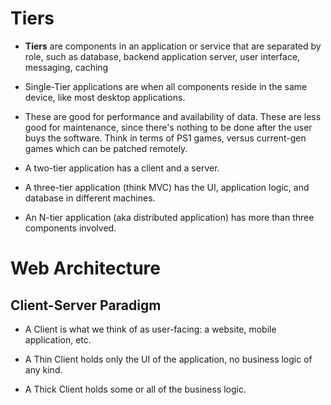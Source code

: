 # Tiers

- **Tiers** are components in an application or service that are separated by role, such as database, backend application server, user interface, messaging, caching

- Single-Tier applications are when all components reside in the same device, like most desktop applications.

- These are good for performance and availability of data. These are less good for maintenance, since there's 
nothing to be done after the user buys the software. Think in terms of PS1 games, versus current-gen games which can be patched remotely.

- A two-tier application has a client and a server.

- A three-tier application (think MVC) has the UI, application logic, and database in different machines. 

- An N-tier application (aka distributed application) has more than three components involved.

# Web Architecture

## Client-Server Paradigm

- A Client is what we think of as user-facing: a website, mobile application, etc.

- A Thin Client holds only the UI of the application, no business logic of any kind.

- A Thick Client holds some or all of the business logic.